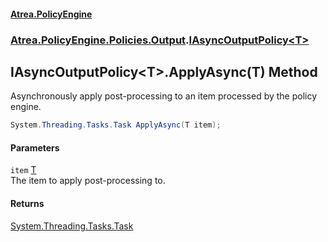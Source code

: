 #### [Atrea.PolicyEngine](./index.md 'index')
### [Atrea.PolicyEngine.Policies.Output](./Atrea-PolicyEngine-Policies-Output.md 'Atrea.PolicyEngine.Policies.Output').[IAsyncOutputPolicy&lt;T&gt;](./Atrea-PolicyEngine-Policies-Output-IAsyncOutputPolicy-T-.md 'Atrea.PolicyEngine.Policies.Output.IAsyncOutputPolicy&lt;T&gt;')
## IAsyncOutputPolicy&lt;T&gt;.ApplyAsync(T) Method
Asynchronously apply post-processing to an item processed by the policy engine.  
```csharp
System.Threading.Tasks.Task ApplyAsync(T item);
```
#### Parameters
<a name='Atrea-PolicyEngine-Policies-Output-IAsyncOutputPolicy-T--ApplyAsync(T)-item'></a>
`item` [T](./Atrea-PolicyEngine-Policies-Output-IAsyncOutputPolicy-T-.md#Atrea-PolicyEngine-Policies-Output-IAsyncOutputPolicy-T--T 'Atrea.PolicyEngine.Policies.Output.IAsyncOutputPolicy&lt;T&gt;.T')  
The item to apply post-processing to.  
  
#### Returns
[System.Threading.Tasks.Task](https://docs.microsoft.com/en-us/dotnet/api/System.Threading.Tasks.Task 'System.Threading.Tasks.Task')  
  
